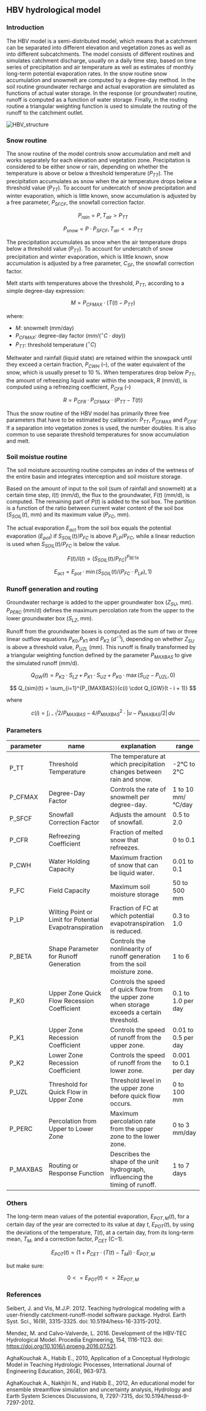 ## HBV hydrological model
### Introduction
The HBV model is a semi-distributed model, which means
that a catchment can be separated into different elevation
and vegetation zones as well as into different subcatchments. 
The model consists of different routines and simulates
catchment discharge, usually on a daily time step,
based on time series of precipitation and air temperature
as well as estimates of monthly long-term potential evaporation
rates. In the snow routine snow accumulation and
snowmelt are computed by a degree-day method. In the soil
routine groundwater recharge and actual evaporation are simulated
as functions of actual water storage. In the response
(or groundwater) routine, runoff is computed as a function
of water storage. Finally, in the routing routine a triangular
weighting function is used to simulate the routing of the
runoff to the catchment outlet.

![HBV_structure](./structure_HBV.png)

### Snow routine

The snow routine of the model controls snow accumulation and melt and works separately for each elevation and vegetation zone. Precipitation is considered to be either snow or rain, depending on whether the temperature is above
or below a threshold temperature ($P_{TT}$). The precipitation accumulates as snow when the air temperature drops below a threshold value ($P_{TT}$). To account for undercatch of snow precipitation and winter evaporation, which is little known, snow accumulation is adjusted by a free parameter, $P_{SFCF}$, the snowfall correction factor.

$$
P_{rain} = P, T_{air} > P_{TT}
$$

$$
P_{snow} = P \cdot P_{SFCF}, T_{air} <= P_{TT}
$$


The precipitation accumulates as snow when the air temperature drops below a threshold value ($P_{TT}$). To account for undercatch of snow precipitation and winter evaporation, which is little known, snow accumulation is adjusted by a free parameter, $C_{SF}$, the snowfall correction factor.

Melt starts with temperatures above the threshold, $P_{TT}$, according to a simple degree-day expression:

$$
M = P_{CFMAX} \cdot (T(t) - P_{TT})
$$

where:

- $M$: snowmelt (mm/day)
- $P_{CFMAX}$: degree-day factor ($mm / (^{\circ}C \cdot day)$)
- $P_{TT}$: threshold temperature ($^{\circ}C$)

Meltwater and rainfall (liquid state) are retained within the snowpack until they exceed a certain fraction, $P_{CWH}$ (–), of the water equivalent of the snow, which is usually preset to 10 %. When temperatures drop below $P_{TT}$, the amount of refreezing liquid water within the snowpack, $R$ (mm/d), is computed using a refreezing coefficient, $P_{CFR}$ (–)

$$
R = P_{CFR} \cdot P_{CFMAX} \cdot (P_{TT} - T(t))
$$


Thus the snow routine of the HBV model has primarily three free parameters that have to be estimated by calibration: $P_{TT}$, $P_{CFMAX}$ and $P_{CFR}$· lf a separation into vegetation zones is used, the number doubles. It is also common to use separate threshold temperatures for snow accumulation and melt.


### Soil moistue routine

The soil moisture accounting routine computes an index of the wetness of the entire basin and integrates interception and soil moisture storage. 

Based on the amount of input to the soil (sum of rainfall and
snowmelt) at a certain time step, $I(t)$ (mm/d), the flux to the groundwater, $F(t)$ (mm/d), is computed. The remaining part of $P(t)$ is added to the soil box. The partition is a function of the ratio between current water content of the
soil box ($S_{SOIL}(t)$, mm) and its maximum value ($P_{FC}$, mm). 

The actual evaporation $E_{act}$ from the soil box equals the potential evaporation ($E_{pot}$) if $S_{SOIL}(t) / P_{FC}$ is above $P_{LP} / {P_{FC}}$, while a linear reduction is used when $S_{SOIL}(t) / P_{FC}$ is below the value.

$$
F(t) / I(t) = (S_{SOIL}(t) / P_{FC}) ^{P_{BETA}}
$$


$$
E_{act} = E_{pot} \cdot \min(S_{SOIL}(t) / (P_{FC} \cdot P_{LP}), 1)
$$


### Runoff generation and routing

Groundwater recharge is added to the upper groundwater box ($Z_{SU}$, mm). 
$P_{PERC}$ (mm/d) defines the maximum percolation rate from the upper to the lower groundwater box ($S_{LZ}$, mm). 

Runoff from the groundwater boxes is computed as the sum of two or three linear outflow equations $P_{K0}$,$P_{K1}$ and $P_{K2}$ ($d^{−1}$), depending on whether $Z_{SU}$ is above a threshold value, $P_{UZL}$ (mm). This runoff is finally transformed by a triangular weighting function defined by the parameter $P_{MAXBAS}$ to give the simulated runoff (mm/d).

$$
Q_{GW}(t) = P_{K2} \cdot S_{LZ} + P_{K1} \cdot S_{UZ} + P_{K0} \cdot \max(S_{UZ} - P_{UZL}, 0)
$$

$$
Q_{sim}(t) = \sum_{i=1}^{P_{MAXBAS}}{c(i) \cdot Q_{GW}(t - i + 1)}
$$

where 

$$
c(i) = \int_{i-1}^{i}{2/P_{MAXBAS} - 4 / P_{MAXBAS}^2 \cdot |u - P_{MAXBAS} / 2| \, du}
$$

### Parameters

| parameter | name | explanation  |     range    |
| --------- | -----| ----------- | ------------ |
| P_TT | Threshold Temperature | The temperature at which precipitation changes between rain and snow. | -2°C to 2°C|
| P_CFMAX | Degree-Day Factor | Controls the rate of snowmelt per degree-day. | 1 to 10 mm/°C/day|
| P_SFCF | Snowfall Correction Factor | Adjusts the amount of snowfall. | 0.5 to 2.0 |
| P_CFR  | Refreezing Coefficient | Fraction of melted snow that refreezes. |  0 to 0.1 |
| P_CWH  | Water Holding Capacity | Maximum fraction of snow that can be liquid water. | 0.01 to 0.1 |
| P_FC | Field Capacity | Maximum soil moisture storage |  50 to 500 mm |
| P_LP | Wilting Point or Limit for Potential Evapotranspiration | Fraction of FC at which potential evapotranspiration is reduced. | 0.3 to 1.0 |
| P_BETA | Shape Parameter for Runoff Generation | Controls the nonlinearity of runoff generation from the soil moisture zone. | 1 to 6 |
| P_K0 | Upper Zone Quick Flow Recession Coefficient | Controls the speed of quick flow from the upper zone when storage exceeds a certain threshold. | 0.1 to 1.0 per day |
| P_K1 | Upper Zone Recession Coefficient | Controls the speed of runoff from the upper zone. | 0.01 to 0.5 per day |
| P_K2 | Lower Zone Recession Coefficient | Controls the speed of runoff from the lower zone. | 0.001 to 0.1 per day |
| P_UZL | Threshold for Quick Flow in Upper Zone | Threshold level in the upper zone before quick flow occurs. | 0 to 100 mm |
| P_PERC | Percolation from Upper to Lower Zone | Maximum percolation rate from the upper zone to the lower zone. | 0 to 3 mm/day |
| P_MAXBAS | Routing or Response Function | Describes the shape of the unit hydrograph, influencing the timing of runoff. | 1 to 7 days |

### Others

The long-term mean values of the potential evaporation, $E_{POT,M}(t)$, for a certain day of the year are corrected to its value at day $t$, $E_{POT}(t)$, by using the deviations of the temperature, $T(t)$, at a certain day, from its long-term mean, $T_{M}$, and a correction factor, $P_{CET}$ (C−1).

$$
E_{POT}(t) = (1 + P_{CET} \cdot (T(t) - T_{M})) \cdot E_{POT,M}
$$

but make sure:

$$
0<= E_{POT}(t) <= 2 E_{POT,M}
$$


### References

Seibert, J. and Vis, M.J.P.  2012.  Teaching hydrological modeling with a user-friendly catchment-runoff-model software package. Hydrol. Earth Syst. Sci., 16(9), 3315-3325. doi: 10.5194/hess-16-3315-2012.

Mendez, M. and Calvo-Valverde, L.  2016.  Development of the HBV-TEC Hydrological Model. Procedia Engineering, 154, 1116-1123. doi: https://doi.org/10.1016/j.proeng.2016.07.521.

AghaKouchak A., Habib E., 2010, Application of a Conceptual Hydrologic
Model in Teaching Hydrologic Processes, International Journal of Engineering Education, 26(4), 963-973. 

AghaKouchak A., Nakhjiri N., and Habib E., 2012, An educational model for ensemble streamflow simulation and uncertainty analysis, Hydrology and Earth System Sciences Discussions, 9, 7297-7315, doi:10.5194/hessd-9-7297-2012.
